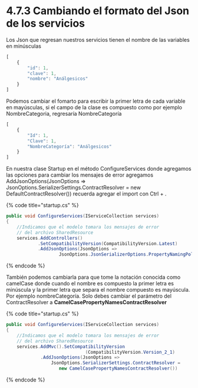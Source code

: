 # 4.7.3 Cambiando el formato del Json de los servicios

Los Json que regresan nuestros servicios tienen el nombre de las variables en minúsculas

```javascript
[
    {
        "id": 1,
        "clave": 1,
        "nombre": "Análgesicos"
    }
]
```

Podemos cambiar el fomarto para escribir la primer letra de cada variable en mayúsculas, si el campo de la clase es compuesto como por ejemplo NombreCategoria, regresaría NombreCategoría

```javascript
[
    {
        "Id": 1,
        "Clave": 1,
        "NombreCategoría": "Análgesicos"
    }
]
```

En nuestra clase Startup en el método ConfigureServices donde agregamos las opciones para cambiar los mensajes de error agregamos AddJsonOptions(JsonOptions => JsonOptions.SerializerSettings.ContractResolver = new DefaultContractResolver()) recuerda agregar el import con Ctrl + .

{% code title="startup.cs" %}
```csharp
public void ConfigureServices(IServiceCollection services)
{
    //Indicamos que el modelo tomara los mensajes de error
    // del archivo SharedResource
    services.AddControllers()
            .SetCompatibilityVersion(CompatibilityVersion.Latest)
            .AddJsonOptions(JsonOptions =>
                    JsonOptions.JsonSerializerOptions.PropertyNamingPolicy = null)    
```
{% endcode %}

También podemos cambiarla para que tome la notación conocida como camelCase donde cuando el nombre es compuesto la primer letra es minúscula y la primer letra que separa el nombre compuesto es mayúscula. Por ejemplo nombreCategoría. Solo debes cambiar el parámetro del ContractResolver a **CamelCasePropertyNamesContractResolver**&#x20;

{% code title="startup.cs" %}
```csharp
public void ConfigureServices(IServiceCollection services)
{
    //Indicamos que el modelo tomara los mensajes de error
    // del archivo SharedResource
    services.AddMvc().SetCompatibilityVersion
                              (CompatibilityVersion.Version_2_1)
             .AddJsonOptions(JsonOptions => 
                 JsonOptions.SerializerSettings.ContractResolver = 
                    new CamelCasePropertyNamesContractResolver())
```
{% endcode %}
